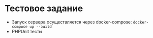 # Тестовое задание

- Запуск сервера осуществляется через docker-compose: `docker-compose up --build`
- PHPUnit тесты 